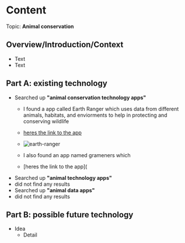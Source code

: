 # Content
Topic: **Animal conservation**

## Overview/Introduction/Context
* Text
* Text

## Part A: existing technology
* Searched up **"animal conservation technology apps"** 
  * I found a app called Earth Ranger which uses data from different animals, habitats, and enviorments to help in protecting and conserving   wildlife
  * [heres the link to the app](https://www.earthranger.com/)
  * ![earth-ranger](https://github.com/user-attachments/assets/984a9aad-872e-43a1-89fb-34353d4afed6)

  * I also found an app named grameners which 
  * [heres the link to the app](
* Searched up **"animal technology apps"**
 * did not find any results
* Searched up **"animal data apps"**
 * did not find any results 

## Part B: possible future technology
* Idea
  * Detail
